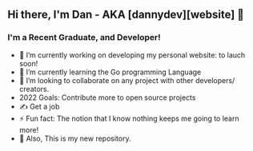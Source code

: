 ## Hi there, I'm Dan - AKA [dannydev][website] 👋

### I'm a Recent Graduate, and Developer!
- 🔭 I’m currently working on developing my personal website: to lauch soon!
- 🌱 I’m currently learning the Go programming Language
-  👯 I’m looking to collaborate on any project with other developers/ creators.
-   2022 Goals: Contribute more to open source projects 
-   ✍ Get a job
-  ⚡ Fun fact: The notion that I know nothing keeps me going to learn more!
-  💬 Also, This is my new repository. 


<!--
**dannydev77/dannydev77** is a ✨ _special_ ✨ repository because its `README.md` (this file) appears on your GitHub profile.

Here are some ideas to get you started:

- 🔭 I’m currently working on ...
- 🌱 I’m currently learning ...
- 👯 I’m looking to collaborate on ...
- 🤔 I’m looking for help with ...
- 💬 Ask me about ...
- 📫 How to reach me: ...
- 😄 Pronouns: ...
- ⚡ Fun fact: ...
-->
